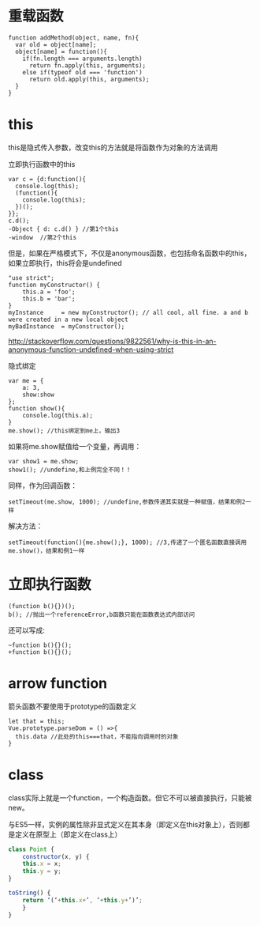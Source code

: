 # 重载函数

```
function addMethod(object, name, fn){
  var old = object[name];
  object[name] = function(){
    if(fn.length === arguments.length)
      return fn.apply(this, arguments);
    else if(typeof old === 'function')
      return old.apply(this, arguments);
  }
}
```

# this

this是隐式传入参数，改变this的方法就是将函数作为对象的方法调用

立即执行函数中的this

```
var c = {d:function(){
  console.log(this);
  (function(){
    console.log(this);
  })();
}};
c.d();
-Object { d: c.d() } //第1个this
-window  //第2个this
```

但是，如果在严格模式下，不仅是anonymous函数，也包括命名函数中的this，如果立即执行，this将会是undefined

```
"use strict";
function myConstructor() {
    this.a = 'foo';
    this.b = 'bar';
}
myInstance     = new myConstructor(); // all cool, all fine. a and b were created in a new local object
myBadInstance  = myConstructor();
```

http://stackoverflow.com/questions/9822561/why-is-this-in-an-anonymous-function-undefined-when-using-strict

隐式绑定

```
var me = {
	a: 3,
	show:show
};
function show(){
	console.log(this.a);
}
me.show(); //this绑定到me上，输出3
```

如果将me.show赋值给一个变量，再调用：

```
var show1 = me.show;
show1(); //undefine,和上例完全不同！！
```

同样，作为回调函数：

```
setTimeout(me.show, 1000); //undefine,参数传递其实就是一种赋值，结果和例2一样
```

解决方法：

```
setTimeout(function(){me.show();}, 1000); //3,传递了一个匿名函数直接调用me.show()，结果和例1一样
```

# 立即执行函数

```
(function b(){})();
b(); //抛出一个referenceError,b函数只能在函数表达式内部访问
```

还可以写成:

```
~function b(){}();
+function b(){}();
```

# arrow function

箭头函数不要使用于prototype的函数定义

```
let that = this;
Vue.prototype.parseDom = () =>{
  this.data //此处的this===that，不能指向调用时的对象
}
```

# class

class实际上就是一个function，一个构造函数。但它不可以被直接执行，只能被new。

与ES5一样，实例的属性除非显式定义在其本身（即定义在this对象上），否则都是定义在原型上（即定义在class上）

```js
class Point {
    constructor(x, y) {
    this.x = x;
    this.y = y;
}

toString() {
    return ‘(‘+this.x+’, ‘+this.y+’)’;
    }
}
```